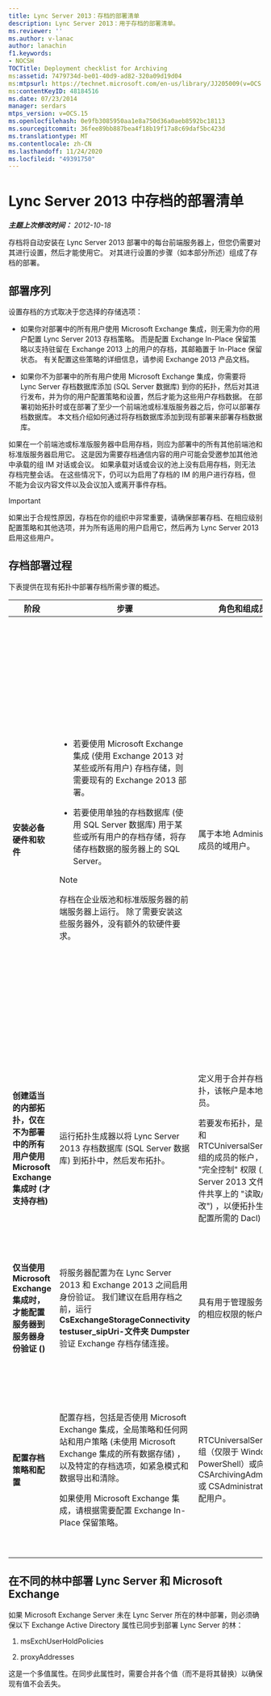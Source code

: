 ```yaml
---
title: Lync Server 2013：存档的部署清单
description: Lync Server 2013：用于存档的部署清单。
ms.reviewer: ''
ms.author: v-lanac
author: lanachin
f1.keywords:
- NOCSH
TOCTitle: Deployment checklist for Archiving
ms:assetid: 7479734d-be01-40d9-ad82-320a09d19d04
ms:mtpsurl: https://technet.microsoft.com/en-us/library/JJ205009(v=OCS.15)
ms:contentKeyID: 48184516
ms.date: 07/23/2014
manager: serdars
mtps_version: v=OCS.15
ms.openlocfilehash: 0e9fb3085950aa1e8a750d36a0aeb8592bc18113
ms.sourcegitcommit: 36fee89bb887bea4f18b19f17a8c69daf5bc423d
ms.translationtype: MT
ms.contentlocale: zh-CN
ms.lasthandoff: 11/24/2020
ms.locfileid: "49391750"
---
```

# <a name="deployment-checklist-for-archiving-in-lync-server-2013"></a>Lync Server 2013 中存档的部署清单

<div data-xmlns="http://www.w3.org/1999/xhtml">

<div class="topic" data-xmlns="http://www.w3.org/1999/xhtml" data-msxsl="urn:schemas-microsoft-com:xslt" data-cs="https://msdn.microsoft.com/">

<div data-asp="https://msdn2.microsoft.com/asp">



</div>

<div id="mainSection">

<div id="mainBody">

<span> </span>

_**主题上次修改时间：** 2012-10-18_

存档将自动安装在 Lync Server 2013 部署中的每台前端服务器上，但您仍需要对其进行设置，然后才能使用它。 对其进行设置的步骤（如本部分所述）组成了存档的部署。

<div>

## <a name="deployment-sequence"></a>部署序列

设置存档的方式取决于您选择的存储选项：

  - 如果你对部署中的所有用户使用 Microsoft Exchange 集成，则无需为你的用户配置 Lync Server 2013 存档策略。 而是配置 Exchange In-Place 保留策略以支持驻留在 Exchange 2013 上的用户的存档，其邮箱置于 In-Place 保留状态。 有关配置这些策略的详细信息，请参阅 Exchange 2013 产品文档。

  - 如果你不为部署中的所有用户使用 Microsoft Exchange 集成，你需要将 Lync Server 存档数据库添加 (SQL Server 数据库) 到你的拓扑，然后对其进行发布，并为你的用户配置策略和设置，然后才能为这些用户存档数据。 在部署初始拓扑时或在部署了至少一个前端池或标准版服务器之后，你可以部署存档数据库。 本文档介绍如何通过将存档数据库添加到现有部署来部署存档数据库。

如果在一个前端池或标准版服务器中启用存档，则应为部署中的所有其他前端池和标准版服务器启用它。 这是因为需要存档通信内容的用户可能会受邀参加其他池中承载的组 IM 对话或会议。 如果承载对话或会议的池上没有启用存档，则无法存档完整会话。 在这些情况下，仍可以为启用了存档的 IM 的用户进行存档，但不能为会议内容文件以及会议加入或离开事件存档。

<div>


> [!IMPORTANT]  
> 如果出于合规性原因，存档在你的组织中非常重要，请确保部署存档、在相应级别配置策略和其他选项，并为所有适用的用户启用它，然后再为 Lync Server 2013 启用这些用户。



</div>

</div>

<div>

## <a name="archiving-deployment-process"></a>存档部署过程

下表提供在现有拓扑中部署存档所需步骤的概述。


<table>
<colgroup>
<col style="width: 25%" />
<col style="width: 25%" />
<col style="width: 25%" />
<col style="width: 25%" />
</colgroup>
<thead>
<tr class="header">
<th>阶段</th>
<th>步骤</th>
<th>角色和组成员身份</th>
<th>文档</th>
</tr>
</thead>
<tbody>
<tr class="odd">
<td><p><strong>安装必备硬件和软件</strong></p></td>
<td><ul>
<li><p>若要使用 Microsoft Exchange 集成 (使用 Exchange 2013 对某些或所有用户) 存档存储，则需要现有的 Exchange 2013 部署。</p></li>
<li><p>若要使用单独的存档数据库 (使用 SQL Server 数据库) 用于某些或所有用户的存档存储，将存储存档数据的服务器上的 SQL Server。</p></li>
</ul>
<div>

> [!NOTE]  
> 存档在企业版池和标准版服务器的前端服务器上运行。 除了需要安装这些服务器外，没有额外的软硬件要求。


</div></td>
<td><p>属于本地 Administrators 组成员的域用户。</p></td>
<td><p>可支持文档中的<a href="lync-server-2013-supported-hardware.md">Lync Server 2013 支持的硬件</a>。</p>
<p>支持文档中的<a href="lync-server-2013-server-software-and-infrastructure-support.md">Lync server 2013 中的服务器软件和基础结构支持</a>。</p>
<p>规划文档中<a href="lync-server-2013-technical-requirements-for-archiving.md">Lync Server 2013 中存档的技术要求</a>。</p>
<p>在部署文档中，<a href="lync-server-2013-setting-up-systems-and-infrastructure-for-archiving.md">在 Lync Server 2013 中设置用于存档的系统和基础结构</a>。</p>
<p>支持文档中的<a href="lync-server-2013-exchange-and-sharepoint-integration-support.md">Lync server 2013 中的 Exchange Server 和 SharePoint 集成支持</a>。</p></td>
</tr>
<tr class="even">
<td><p><strong>创建适当的内部拓扑，仅在不为部署中的所有用户使用 Microsoft Exchange 集成时 (才支持存档) </strong></p></td>
<td><p>运行拓扑生成器以将 Lync Server 2013 存档数据库 (SQL Server 数据库) 到拓扑中，然后发布拓扑。</p></td>
<td><p>定义用于合并存档数据库的拓扑，该帐户是本地用户组的成员。</p>
<p>若要发布拓扑，是域管理员组和 RTCUniversalServerAdmins 组的成员的帐户，并且具有 "完全控制" 权限 (用于 Lync Server 2013 文件 (存储的文件共享上的 "读取/写入/修改") ，以便拓扑生成器可以配置所需的 Dacl) 。</p></td>
<td><p>在部署文档中<a href="lync-server-2013-adding-archiving-databases-to-an-existing-lync-server-2013-deployment.md">将存档数据库添加到现有 Lync Server 2013 部署</a>。</p></td>
</tr>
<tr class="odd">
<td><p><strong>仅当使用 Microsoft Exchange 集成时，才能配置服务器到服务器身份验证 () </strong></p></td>
<td><p>将服务器配置为在 Lync Server 2013 和 Exchange 2013 之间启用身份验证。 我们建议在启用存档之前，运行 <strong>CsExchangeStorageConnectivity testuser_sipUri-文件夹 Dumpster</strong> 验证 Exchange 存档存储连接。</p></td>
<td><p>具有用于管理服务器上的证书的相应权限的帐户。</p></td>
<td><p>在部署文档或操作文档中<a href="lync-server-2013-managing-server-to-server-authentication-oauth-and-partner-applications.md">管理 Lync server 2013 中的服务器到服务器身份验证 (OAuth) 和合作伙伴应用程序</a>。</p></td>
</tr>
<tr class="even">
<td><p><strong>配置存档策略和配置</strong></p></td>
<td><p>配置存档，包括是否使用 Microsoft Exchange 集成，全局策略和任何网站和用户策略 (未使用 Microsoft Exchange 集成的所有数据存储) ，以及特定的存档选项，如紧急模式和数据导出和清除。</p>
<p>如果使用 Microsoft Exchange 集成，请根据需要配置 Exchange In-Place 保留策略。</p></td>
<td><p>RTCUniversalServerAdmins 组（仅限于 Windows PowerShell）或向 CSArchivingAdministrator 或 CSAdministrator 角色分配用户。</p></td>
<td><p>在部署文档中<a href="lync-server-2013-configuring-support-for-archiving.md">配置 Lync Server 2013 中的存档支持</a>。</p>
<p>Exchange 产品文档 (如果使用的是 Microsoft Exchange 集成) 。</p></td>
</tr>
</tbody>
</table>


</div>

<div>

## <a name="deploying-lync-server-and-microsoft-exchange-in-different-forests"></a>在不同的林中部署 Lync Server 和 Microsoft Exchange

如果 Microsoft Exchange Server 未在 Lync Server 所在的林中部署，则必须确保以下 Exchange Active Directory 属性已同步到部署 Lync Server 的林：

1.  msExchUserHoldPolicies

2.  proxyAddresses

这是一个多值属性。在同步此属性时，需要合并各个值（而不是将其替换）以确保现有值不会丢失。

</div>

</div>

<span> </span>

</div>

</div>

</div>

